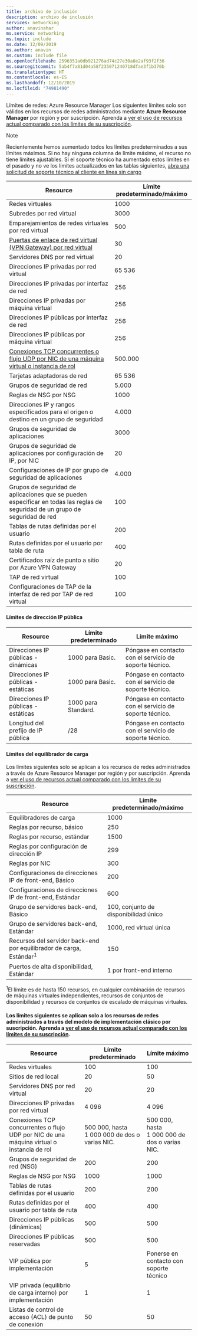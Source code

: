 ```yaml
---
title: archivo de inclusión
description: archivo de inclusión
services: networking
author: anavinahar
ms.service: networking
ms.topic: include
ms.date: 12/09/2019
ms.author: anavin
ms.custom: include file
ms.openlocfilehash: 2596351a0db921276ad74c27e30a8e2af93f2f36
ms.sourcegitcommit: 5ab4f7a81d04a58f235071240718dfae3f1b370b
ms.translationtype: HT
ms.contentlocale: es-ES
ms.lasthandoff: 12/10/2019
ms.locfileid: "74981490"
---
```

<a name="azure-resource-manager-virtual-networking-limits"></a>Límites de redes: Azure Resource Manager Los siguientes límites solo son válidos en los recursos de redes administrados mediante **Azure Resource Manager** por región y por suscripción. Aprenda a [ver el uso de recursos actual comparado con los límites de su suscripción](../articles/networking/check-usage-against-limits.md).

> [!NOTE]
> Recientemente hemos aumentado todos los límites predeterminados a sus límites máximos. Si no hay ninguna columna de límite máximo, el recurso no tiene límites ajustables. Si el soporte técnico ha aumentado estos límites en el pasado y no ve los límites actualizados en las tablas siguientes, [abra una solicitud de soporte técnico al cliente en línea sin cargo](../articles/azure-resource-manager/resource-manager-quota-errors.md)

| Resource | Límite predeterminado/máximo | 
| --- | --- |
| Redes virtuales |1000 |
| Subredes por red virtual |3000 |
| Emparejamientos de redes virtuales por red virtual |500 |
| [Puertas de enlace de red virtual (VPN Gateway) por red virtual](../articles/vpn-gateway/vpn-gateway-about-vpngateways.md#gwsku) |30 |
| Servidores DNS por red virtual |20 |
| Direcciones IP privadas por red virtual |65 536 |
| Direcciones IP privadas por interfaz de red |256 |
| Direcciones IP privadas por máquina virtual |256 |
| Direcciones IP públicas por interfaz de red |256 |
| Direcciones IP públicas por máquina virtual |256 |
| [Conexiones TCP concurrentes o flujo UDP por NIC de una máquina virtual o instancia de rol](../articles/virtual-network/virtual-machine-network-throughput.md#flow-limits-and-recommendations) |500.000 |
| Tarjetas adaptadoras de red |65 536 |
| Grupos de seguridad de red |5\.000 |
| Reglas de NSG por NSG |1000 |
| Direcciones IP y rangos especificados para el origen o destino en un grupo de seguridad |4\.000 |
| Grupos de seguridad de aplicaciones |3000 |
| Grupos de seguridad de aplicaciones por configuración de IP, por NIC |20 |
| Configuraciones de IP por grupo de seguridad de aplicaciones |4\.000 |
| Grupos de seguridad de aplicaciones que se pueden especificar en todas las reglas de seguridad de un grupo de seguridad de red |100 |
| Tablas de rutas definidas por el usuario |200 |
| Rutas definidas por el usuario por tabla de ruta |400 |
| Certificados raíz de punto a sitio por Azure VPN Gateway |20 |
| TAP de red virtual |100 |
| Configuraciones de TAP de la interfaz de red por TAP de red virtual |100 |

#### <a name="publicip-address"></a>Límites de dirección IP pública
| Resource | Límite predeterminado | Límite máximo |
| --- | --- | --- |
| Direcciones IP públicas - dinámicas | 1000 para Basic. |Póngase en contacto con el servicio de soporte técnico. |
| Direcciones IP públicas - estáticas | 1000 para Basic. |Póngase en contacto con el servicio de soporte técnico. |
| Direcciones IP públicas - estáticas | 1000 para Standard.|Póngase en contacto con el servicio de soporte técnico. |
| Longitud del prefijo de IP pública | /28 | Póngase en contacto con el servicio de soporte técnico. |

#### <a name="load-balancer"></a>Límites del equilibrador de carga
Los límites siguientes solo se aplican a los recursos de redes administrados a través de Azure Resource Manager por región y por suscripción. Aprenda a [ver el uso de recursos actual comparado con los límites de su suscripción](../articles/networking/check-usage-against-limits.md).

| Resource | Límite predeterminado/máximo |
| --- | --- |
| Equilibradores de carga | 1000 | 
| Reglas por recurso, básico | 250 |
| Reglas por recurso, estándar | 1500 | 
| Reglas por configuración de dirección IP | 299 |
| Reglas por NIC | 300 |
| Configuraciones de direcciones IP de front-end, Básico | 200 |
| Configuraciones de direcciones IP de front-end, Estándar | 600 |
| Grupo de servidores back-end, Básico | 100, conjunto de disponibilidad único |
| Grupo de servidores back-end, Estándar | 1000, red virtual única |
| Recursos del servidor back-end por equilibrador de carga, Estándar<sup>1</sup> | 150 |
| Puertos de alta disponibilidad, Estándar | 1 por front-end interno |

<sup>1</sup>El límite es de hasta 150 recursos, en cualquier combinación de recursos de máquinas virtuales independientes, recursos de conjuntos de disponibilidad y recursos de conjuntos de escalado de máquinas virtuales.

#### <a name="virtual-networking-limits-classic"></a>Los límites siguientes se aplican solo a los recursos de redes administrados a través del modelo de implementación **clásico** por suscripción. Aprenda a [ver el uso de recursos actual comparado con los límites de su suscripción](../articles/networking/check-usage-against-limits.md).

| Resource | Límite predeterminado | Límite máximo |
| --- | --- | --- |
| Redes virtuales |100 |100 |
| Sitios de red local |20 |50 |
| Servidores DNS por red virtual |20 |20 |
| Direcciones IP privadas por red virtual |4 096 |4 096 |
| Conexiones TCP concurrentes o flujo UDP por NIC de una máquina virtual o instancia de rol |500 000, hasta 1 000 000 de dos o varias NIC. |500 000, hasta 1 000 000 de dos o varias NIC. |
| Grupos de seguridad de red (NSG) |200 |200 |
| Reglas de NSG por NSG |1000 |1000 |
| Tablas de rutas definidas por el usuario |200 |200 |
| Rutas definidas por el usuario por tabla de ruta |400 |400 |
| Direcciones IP públicas (dinámicas) |500 |500 |
| Direcciones IP públicas reservadas |500 |500 |
| VIP pública por implementación |5 |Ponerse en contacto con soporte técnico |
| VIP privada (equilibrio de carga interno) por implementación |1 |1 |
| Listas de control de acceso (ACL) de punto de conexión |50 |50 |
